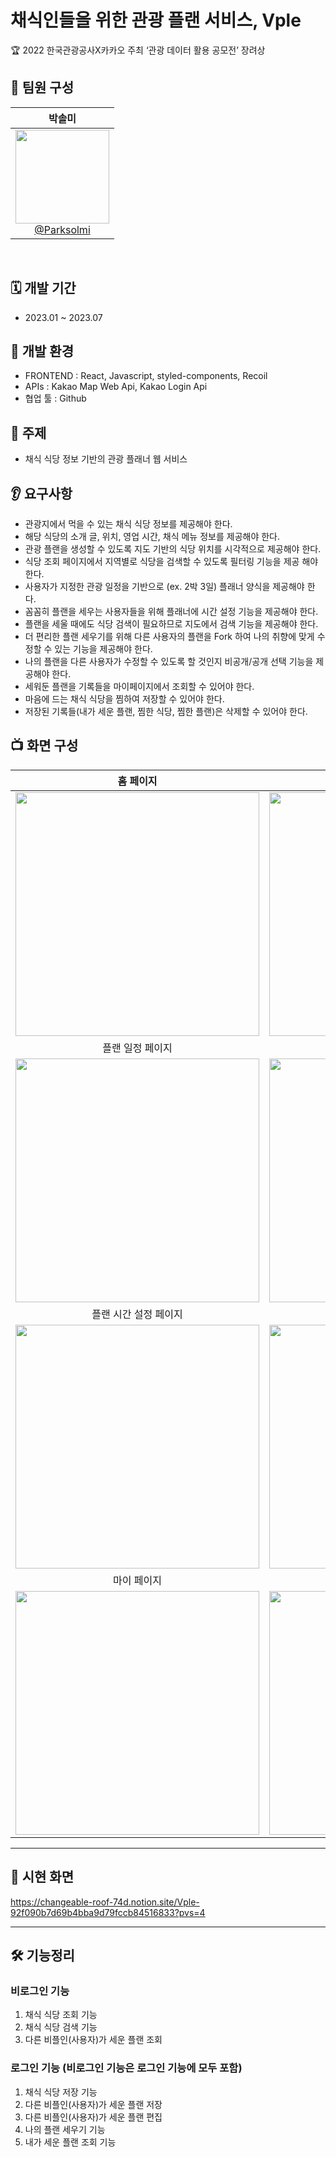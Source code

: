 # 채식인들을 위한 관광 플랜 서비스, Vple
🏆 2022 한국관광공사X카카오 주최 ‘관광 데이터 활용 공모전’ 장려상

## 👥 팀원 구성
<div align="center">

<div align="center">

| **박솔미** |
| :------: | 
| [<img src="https://github.com/vple-remake/vple-frontend/assets/69065439/955fba59-371d-4c6b-b1fb-3679439c9ba2" height=150 width=150> <br/> @Parksolmi](https://github.com/Parksolmi) |

</div>
</div>
<br>

## 🗓️ 개발 기간
- 2023.01 ~ 2023.07

## 🌱 개발 환경
- FRONTEND : React, Javascript, styled-components, Recoil<br>
- APIs : Kakao Map Web Api, Kakao Login Api <br>
- 협업 툴 : Github   <br>

## 📌 주제
- 채식 식당 정보 기반의 관광 플래너 웹 서비스
  
## 👂 요구사항
- 관광지에서 먹을 수 있는 채식 식당 정보를 제공해야 한다.
- 해당 식당의 소개 글, 위치, 영업 시간, 채식 메뉴 정보를 제공해야 한다.
- 관광 플랜을 생성할 수 있도록 지도 기반의 식당 위치를 시각적으로 제공해야 한다.
- 식당 조회 페이지에서 지역별로 식당을 검색할 수 있도록 필터링 기능을 제공 해야 한다.
- 사용자가 지정한 관광 일정을 기반으로 (ex. 2박 3일) 플래너 양식을 제공해야 한다.
- 꼼꼼히 플랜을 세우는 사용자들을 위해 플래너에 시간 설정 기능을 제공해야 한다.
- 플랜을 세울 때에도 식당 검색이 필요하므로 지도에서 검색 기능을 제공해야 한다.
- 더 편리한 플랜 세우기를 위해 다른 사용자의 플랜을 Fork 하여 나의 취향에 맞게 수정할 수 있는 기능을 제공해야 한다.
- 나의 플랜을 다른 사용자가 수정할 수 있도록 할 것인지 비공개/공개 선택 기능을 제공해야 한다.
- 세워둔 플랜을 기록들을 마이페이지에서 조회할 수 있어야 한다.
- 마음에 드는 채식 식당을 찜하여 저장할 수 있어야 한다.
- 저장된 기록들(내가 세운 플랜, 찜한 식당, 찜한 플랜)은 삭제할 수 있어야 한다.


## 📺 화면 구성
|  홈 페이지  |  식당 조회 페이지   |
| :-------------------------------------------: | :------------: |
|  <img width="390" src="https://github.com/vple-remake/vple-frontend/assets/69065439/b1d1ca0f-3906-4f19-8a98-51b840284966"/> |  <img width="390" src="https://github.com/vple-remake/vple-frontend/assets/69065439/f32124e2-75b9-4785-8757-ef7e370d96b4">|  
| 플랜 일정 페이지   |  플랜 세우기 페이지   |  
| <img width="390" src="https://github.com/vple-remake/vple-frontend/assets/69065439/474715e5-2a91-49c8-a86b-288a8e6cb431"/>   |  <img width="390" src="https://github.com/vple-remake/vple-frontend/assets/69065439/c5e95983-1a28-4cd4-9464-20693bdd1aaa"/>     |
| 플랜 시간 설정 페이지   |  찜한 식당 목록 페이지   |  
| <img width="390" src="https://github.com/vple-remake/vple-frontend/assets/69065439/f8278bd9-456e-446b-9117-d8e75f66663c"/>   |  <img width="390" src="https://github.com/vple-remake/vple-frontend/assets/69065439/f923d52f-5315-4b8f-a16a-16a39f20b368"/>     |
| 마이 페이지   |  나의 플랜 조회 페이지   |  
| <img width="390" src="https://github.com/vple-remake/vple-frontend/assets/69065439/6e3ba790-1999-4b6b-b739-f34df0daeb5c"/>   |  <img width="390" src="https://github.com/vple-remake/vple-frontend/assets/69065439/7302ee1d-4ba5-4765-b760-6dd846519965"/>     |

---


## 👀 시현 화면
<a>https://changeable-roof-74d.notion.site/Vple-92f090b7d69b4bba9d79fccb84516833?pvs=4</a>



---

## 🛠️ 기능정리
### 비로그인 기능
1. 채식 식당 조회 기능
2. 채식 식당 검색 기능
3. 다른 비플인(사용자)가 세운 플랜 조회

### 로그인 기능 (비로그인 기능은 로그인 기능에 모두 포함)
1. 채식 식당 저장 기능
2. 다른 비플인(사용자)가 세운 플랜 저장
3. 다른 비플인(사용자)가 세운 플랜 편집
4. 나의 플랜 세우기 기능
5. 내가 세운 플랜 조회 기능
